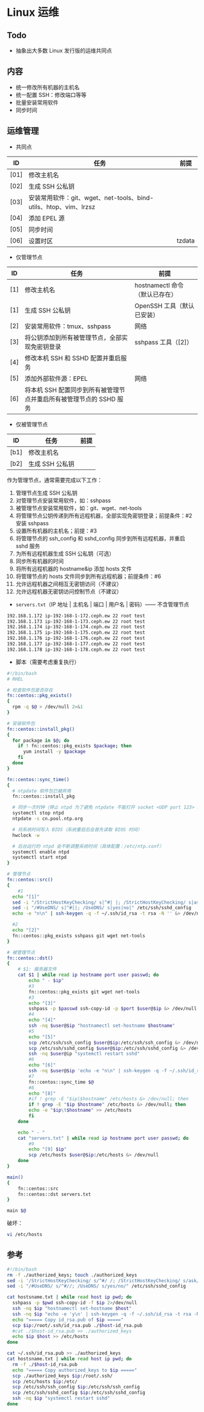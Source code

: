 # Linux 运维

## Todo

* 抽象出大多数 Linux 发行版的运维共同点

## 内容

* 统一修改所有机器的主机名
* 统一配置 SSH：修改端口等等
* 批量安装常用软件
* 同步时间

## 运维管理

* 共同点

| ID   | 任务                                                             | 前提   |
| ---- | ---------------------------------------------------------------- | ------ |
| [01] | 修改主机名                                                       |        |
| [02] | 生成 SSH 公私钥                                                  |        |
| [03] | 安装常用软件：git、wget、net-tools、bind-utils、htop、vim、lrzsz |        |
| [04] | 添加 EPEL 源                                                     |        |
| [05] | 同步时间                                                         |        |
| [06] | 设置时区                                                         | tzdata |

* 仅管理节点

| ID  | 任务                                                                | 前提                           |
| --- | ------------------------------------------------------------------- | ------------------------------ |
| [1] | 修改主机名                                                          | hostnamectl 命令（默认已存在） |
| [1] | 生成 SSH 公私钥                                                     | OpenSSH 工具（默认已安装）     |
| [2] | 安装常用软件：tmux、sshpass                                         | 网络                           |
| [3] | 将公钥添加到所有被管理节点，全部实现免密钥登录                      | sshpass 工具（[2]）            |
| [4] | 修改本机 SSH 和 SSHD 配置并重启服务                                 |                                |
| [5] | 添加外部软件源：EPEL                                                | 网络                           |
| [6] | 将本机 SSH 配置同步到所有被管理节点并重启所有被管理节点的 SSHD 服务 |                                |

* 仅被管理节点

| ID   | 任务            | 前提 |
| ---- | --------------- | ---- |
| [b1] | 修改主机名      |      |
| [b2] | 生成 SSH 公私钥 |      |

作为管理节点，通常需要完成以下工作：

1. 管理节点生成 SSH 公私钥
2. 对管理节点安装常用软件，如：sshpass
3. 被管理节点安装常用软件，如：git、wget、net-tools
4. 将管理节点公钥传递到所有远程机器，全部实现免密钥登录；前提条件：#2 安装 sshpass
5. 设置所有机器的主机名；前提：#3
6. 将管理节点的 ssh_config 和 sshd_config 同步到所有远程机器，并重启 sshd 服务
7. 为所有远程机器生成 SSH 公私钥（可选）
8. 同步所有机器的时间
9. 将所有远程机器的 hostname&ip 添加 hosts 文件
10. 将管理节点的 hosts 文件同步到所有远程机器；前提条件：#6
11. 允许远程机器之间相互无密钥访问（不建议）
12. 允许远程机器无密钥访问控制节点（不建议）

* `servers.txt`（IP 地址 | 主机名 | 端口 | 用户名 | 密码）—— 不含管理节点

```txt
192.168.1.172 ip-192-168-1-172.ceph.ew 22 root test
192.168.1.173 ip-192-168-1-173.ceph.ew 22 root test
192.168.1.174 ip-192-168-1-174.ceph.ew 22 root test
192.168.1.175 ip-192-168-1-175.ceph.ew 22 root test
192.168.1.176 ip-192-168-1-176.ceph.ew 22 root test
192.168.1.177 ip-192-168-1-177.ceph.ew 22 root test
192.168.1.178 ip-192-168-1-178.ceph.ew 22 root test
```

* 脚本（需要考虑重复执行）

```bash
#!/bin/bash
# RHEL

# 检查软件包是否存在
fn::centos::pkg_exists()
{
  rpm -q $@ > /dev/null 2>&1
}

# 安装软件包
fn::centos::install_pkg()
{
  for package in $@; do
    if ! fn::centos::pkg_exists $package; then
      yum install -y $package
    fi
  done
}

fn::centos::sync_time()
{
  # ntpdate 软件包已被弃用
  fn::centos::install_pkg

  # 同步一次时钟（停止 ntpd 为了避免 ntpdate 不能打开 socket <UDP port 123> 连接 ntp 服务器）
  systemctl stop ntpd
  ntpdate -s cn.pool.ntp.org

  # 将系统时间写入 BIOS（系统重启后会首先读取 BIOS 时间）
  hwclock -w

  # 后台运行的 ntpd 会不断调整系统时间（具体配置：/etc/ntp.conf）
  systemctl enable ntpd
  systemctl start ntpd
}

# 管理节点
fn::centos::src()
{
    #1
  echo "[1]"
  sed -i "/StrictHostKeyChecking/ s|^#| |; /StrictHostKeyChecking/ s|ask|no|" /etc/ssh/ssh_config
  sed -i "/#UseDNS/ s|^#||; /UseDNS/ s|yes|no|" /etc/ssh/sshd_config
  echo -e "n\n" | ssh-keygen -q -f ~/.ssh/id_rsa -t rsa -N '' &> /dev/null

  #2
  echo "[2]"
  fn::centos::pkg_exists sshpass git wget net-tools
}

# 被管理节点
fn::centos::dst()
{
    # $1: 服务器文件
    cat $1 | while read ip hostname port user passwd; do
        echo " - $ip"
        #3
        fn::centos::pkg_exists git wget net-tools
        #3
        echo "[3]"
        sshpass -p $passwd ssh-copy-id -p $port $user@$ip &> /dev/null
        #4
        echo "[4]"
        ssh -nq $user@$ip "hostnamectl set-hostname $hostname"
        #5
        echo "[5]"
        scp /etc/ssh/ssh_config $user@$ip:/etc/ssh/ssh_config &> /dev/null
        scp /etc/ssh/sshd_config $user@$ip:/etc/ssh/sshd_config &> /dev/null
        ssh -nq $user@ip "systemctl restart sshd"
        #6
        echo "[6]"
        ssh -nq $user@$ip 'echo -e "n\n" | ssh-keygen -q -f ~/.ssh/id_rsa -t rsa -N ""' &> /dev/null
        #7
        fn::centos::sync_time $@
        #8
        echo "[8]"
        #if ! grep -E "$ip|$hostname" /etc/hosts &> /dev/null; then
        if ! grep -E "$ip $hostname" /etc/hosts &> /dev/null; then
        echo -e "$ip\t$hostname" >> /etc/hosts
        fi
    done

    echo " - "
    cat "servers.txt" | while read ip hostname port user passwd; do
        #9
        echo "[9] $ip"
        scp /etc/hosts $user@$ip:/etc/hosts &> /dev/null
    done
}

main()
{
    fn::centos::src
    fn::centos::dst servers.txt
}

main $@
```

破坏：

```bash
vi /etc/hosts
```

## 参考

```bash
#!/bin/bash
rm -f ./authorized_keys; touch ./authorized_keys
sed -i '/StrictHostKeyChecking/ s/^#/ /; /StrictHostKeyChecking/ s/ask/no/' /etc/ssh/ssh_config
sed -i "/#UseDNS/ s/^#//; /UseDNS/ s/yes/no/" /etc/ssh/sshd_config

cat hostsname.txt | while read host ip pwd; do
  sshpass -p $pwd ssh-copy-id -f $ip 2>/dev/null
  ssh -nq $ip "hostnamectl set-hostname $host"
  ssh -nq $ip "echo -e 'y\n' | ssh-keygen -q -f ~/.ssh/id_rsa -t rsa -N ''"
  echo "===== Copy id_rsa.pub of $ip ====="
  scp $ip:/root/.ssh/id_rsa.pub ./$host-id_rsa.pub
  #cat ./$host-id_rsa.pub >> ./authorized_keys
  echo $ip $host >> /etc/hosts
done

cat ~/.ssh/id_rsa.pub >> ./authorized_keys
cat hostsname.txt | while read host ip pwd; do
  rm -f ./$host-id_rsa.pub
  echo "===== Copy authorized_keys to $ip ====="
  scp ./authorized_keys $ip:/root/.ssh/
  scp /etc/hosts $ip:/etc/
  scp /etc/ssh/ssh_config $ip:/etc/ssh/ssh_config
  scp /etc/ssh/sshd_config $ip:/etc/ssh/sshd_config
  ssh -nq $ip "systemctl restart sshd"
done
```
